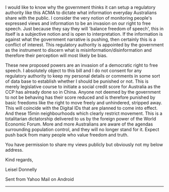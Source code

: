 I would like to know why the government thinks it can setup a regulatory authority like this ACMA to dictate what information
everyday Australians share with the public.
I consider the very notion of monitoring people's expressed views and information to be an invasion on our right to free speech.
Just because they say they will 'balance freedom of speech', this in itself is a subjective notion and is open to interpretation. If the
information is against what the government narrative is pushing, then certainly this is a conflict of interest. This regulatory authority
is appointed by the government as the instrument to discern what is misinformation/disinformation and therefore their perception
will most likely be bias.

These new proposed powers are an invasion of a democratic right to free speech.
I absolutely object to this bill and I do not consent for any regulatory authority to keep my personal details or comments in some
sort of data base to establish whether I should be punished or not. This is merely legislative course to initiate a social credit score
for Australia as the CCP has already done so in China. Anyone not deemed by the government to not be behaving has their
score reduced and is therefore punished by basic freedoms like the right to move freely and unhindered, stripped away.
This will coincide with the Digital IDs that are planned to come into effect. And these 15min neighbourhoods which clearly
restrict movement. This is a totalitarian dictatorship delivered to us by the foreign power of the World Economic Forum.
More and more Australians are aware of the agendas surrounding population control, and they will no longer stand for it.
Expect push back from many people who value freedom and truth.

You have permission to share my views publicly but obviously not my below address.

Kind regards,

Leisel Donnelly

Sent from Yahoo Mail on Android


-----

